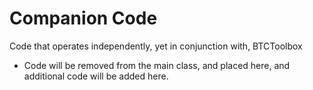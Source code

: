 # Companion Code
Code that operates independently, yet in conjunction with, BTCToolbox
* Code will be removed from the main class, and placed here, and additional code will be added here.
